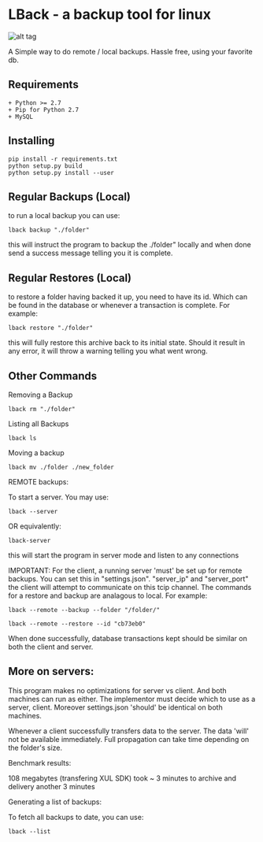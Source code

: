 LBack - a backup tool for linux
===============================

![alt tag](http://infinitet3ch.com/assets/lback.png)

A Simple way to do remote / local backups. Hassle free,
using your favorite db. 

Requirements
------------------------------------------------------
```
+ Python >= 2.7
+ Pip for Python 2.7 
+ MySQL
```

Installing
------------------------------------------------------

```
pip install -r requirements.txt
python setup.py build
python setup.py install --user
```
    
Regular Backups (Local)
-------------------------------------------------------

to run a local backup you can use:

```
lback backup "./folder"
```

this will instruct the program to backup the ./folder" locally
and when done send a success message telling you it is complete.

Regular Restores (Local)
---------------------------------------------------

to restore a folder having backed it up, you need
to have its id. Which can be found in the database or
whenever a transaction is complete. For example:

```
lback restore "./folder"
```



this will fully restore this archive back to its initial
state. Should it result in any error, it will throw a warning
telling you what went wrong.

Other Commands
------------------------------------------------------

Removing a Backup

```
lback rm "./folder"
```

Listing all Backups

```
lback ls
```

Moving a backup

```
lback mv ./folder ./new_folder
```

REMOTE backups:

To start a server. You may use:

```
lback --server
```

OR equivalently:

```
lback-server
```


this will start the program in server mode and listen to any
connections

IMPORTANT: For the client, a running server 'must' be set up for remote backups.
You can set this in "settings.json". "server_ip" and "server_port"
the client will attempt to communicate on this tcip channel.
The commands for a restore and backup are analagous to local. For example:

```
lback --remote --backup --folder "/folder/"
```

```
lback --remote --restore --id "cb73eb0"
```



When done successfully, 
database transactions kept should be similar on both the client and server.

More on servers:
-------------------------------------------------

This program makes no optimizations for server vs client. And both
machines can run as either. The implementor must decide which to
use as a server, client. Moreover settings.json 'should' be identical
on both machines.

Whenever a client successfully transfers data to the server. The data 'will'
not be available immediately. Full propagation can take time depending
on the folder's size.

Benchmark results:

108 megabytes (transfering XUL SDK)
took ~ 3 minutes to archive and delivery
another 3 minutes


Generating a list of backups:

To fetch all backups to date, you can use:

```
lback --list
```
